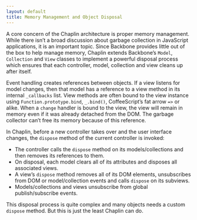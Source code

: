 ```yaml
---
layout: default
title: Memory Management and Object Disposal
---
```


A core concern of the Chaplin architecture is proper memory management. While there isn’t a broad discussion about garbage collection in JavaScript applications, it is an important topic. Since Backbone provides little out of the box to help manage memory, Chaplin extends Backbone’s `Model`, `Collection` and `View` classes to implement a powerful disposal process which ensures that each controller, model, collection and view cleans up after itself.

Event handling creates references between objects. If a view listens for model changes, then that model has a reference to a view method in its internal `_callbacks` list. View methods are often bound to the view instance using `Function.prototype.bind`, `_.bind()`, CoffeeScript’s fat arrow `=>` or alike. When a `change` handler is bound to the view, the view will remain in memory even if it was already detached from the DOM. The garbage collector can’t free its memory because of this reference.

In Chaplin, before a new controller takes over and the user interface changes, the `dispose` method of the current controller is invoked:

* The controller calls the `dispose` method on its models/collections and then removes its references to them.
* On disposal, each model clears all of its attributes and disposes all associated views.
* A view’s `dispose` method removes all of its DOM elements, unsubscribes from DOM or model/collection events and calls `dispose` on its subviews.
* Models/collections and views unsubscribe from global publish/subscribe events.

This disposal process is quite complex and many objects needs a custom `dispose` method. But this is just the least Chaplin can do.
